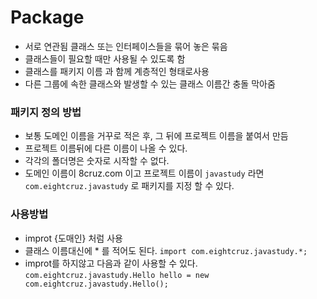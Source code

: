 # Package
- 서로 연관됨 클래스 또는 인터페이스들을 묶어 놓은 묶음
- 클래스들이 필요할 때만 사용될 수 있도록 함
- 클래스를 패키지 이름 과 함께 계층적인 형태로사용
- 다른 그룹에 속한 클래스와 발생할 수 있는 클래스 이름간 충돌 막아줌

### 패키지 정의 방법
- 보통 도메인 이름을 거꾸로 적은 후, 그 뒤에 프로젝트 이름을 붙여서 만듬
- 프로젝트 이름뒤에 다른 이름이 나올 수 있다.
- 각각의 폴더명은 숫자로 시작할 수 없다.
- 도메인 이름이 8cruz.com 이고 프로젝트 이름이 `javastudy` 라면 `com.eightcruz.javastudy` 로 패키지를 지정 할 수 있다.
### 사용방법
- improt {도매인} 처럼 사용
- 클래스 이름대신에 * 를 적어도 된다. ``import com.eightcruz.javastudy.*;``
- improt를 하지않고 다음과 같이 사용할 수 있다.  
    ``com.eightcruz.javastudy.Hello hello = new com.eightcruz.javastudy.Hello(); ``
